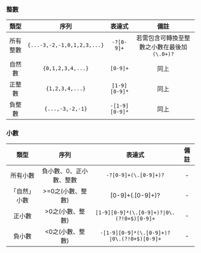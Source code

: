 ### 整數
類型 | 序列 | 表達式 | 備註
:-: | :-: | :-: | :-:
所有整數 | ```{...-3,-2,-1,0,1,2,3,...}```|```-?[0-9]+``` | 若需包含可轉換至整數之小數在最後加```(\.0+)?```
自然數 | ```{0,1,2,3,4,...}``` | ```[0-9]+``` | 同上
正整數 | ```{1,2,3,4,...}``` | ```[1-9][0-9]*``` | 同上
負整數 | ```{...,-3,-2,-1}``` | ```-[1-9][0-9]*``` | 同上

### 小數
類型 | 序列 | 表達式 | 備註
:-: | :-: | :-: | :-:
所有小數 | 負小數、0、正小數、整數|```-?[0-9]+(\.[0-9]+)?``` | -
「自然」小數 | >=0之(小數、整數) | [0-9]+(\.[0-9]+)? | -
正小數 | >0之(小數、整數) | ```[1-9][0-9]*(\.[0-9]+)?\|0\.(?!0+$)[0-9]+``` | -
負小數 | <0之(小數、整數) | ```-[1-9][0-9]*(\.[0-9]+)?\|0\.(?!0+$)[0-9]+``` | -
